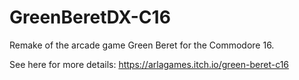 # GreenBeretDX-C16

Remake of the arcade game Green Beret for the Commodore 16.

See here for more details: https://arlagames.itch.io/green-beret-c16
